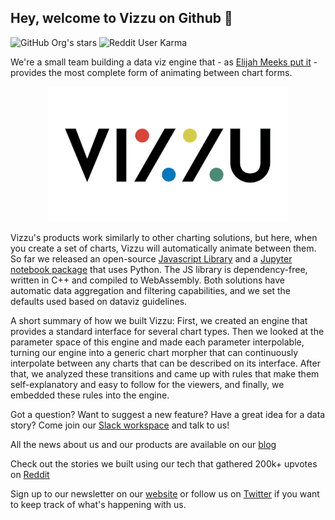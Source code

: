 ## Hey, welcome to Vizzu on Github 👋

![GitHub Org's stars](https://img.shields.io/github/stars/vizzuhq?style=social)
![Reddit User Karma](https://img.shields.io/reddit/user-karma/combined/vizzuhq?style=social)

We're a small team building a data viz engine that - as [Elijah Meeks put it](https://twitter.com/Elijah_Meeks/status/1444002073792581633?s=09) - provides the most complete form of animating between chart forms. 

<p align="center">
  <a href="https://github.com/vizzuhq/vizzu-lib">
    <img src="https://github.com/vizzuhq/vizzu-lib-doc/blob/main/docs/readme/infinite-60.gif" alt="Vizzu" />
  </a>
</p>

Vizzu's products work similarly to other charting solutions, but here, when you create a set of charts, Vizzu will automatically animate between them. So far we released an open-source [Javascript Library](https://github.com/vizzuhq/vizzu-lib/) and a [Jupyter notebook package](https://github.com/vizzuhq/ipyvizzu) that uses Python. The JS library is dependency-free, written in C++ and compiled to WebAssembly. Both solutions have automatic data aggregation and filtering capabilities, and we set the defaults used based on dataviz guidelines.

A short summary of how we built Vizzu: First, we created an engine that provides a standard interface for several chart types. Then we looked at the parameter space of this engine and made each parameter interpolable, turning our engine into a generic chart morpher that can continuously interpolate between any charts that can be described on its interface. After that, we analyzed these transitions and came up with rules that make them self-explanatory and easy to follow for the viewers, and finally, we embedded these rules into the engine.

Got a question? Want to suggest a new feature? Have a great idea for a data story? Come join our [Slack workspace](https://join.slack.com/t/vizzu-community/shared_invite/zt-w2nqhq44-2CCWL4o7qn2Ns1EFSf9kEg) and talk to us!

All the news about us and our products are available on our [blog](https://blog.vizzuhq.com/)

Check out the stories we built using our tech that gathered 200k+ upvotes on [Reddit](https://www.reddit.com/user/VizzuHQ/?sort=top)

Sign up to our newsletter on our [website](https://vizzuhq.com/) or follow us on [Twitter](https://twitter.com/home) if you want to keep track of what's happening with us.

